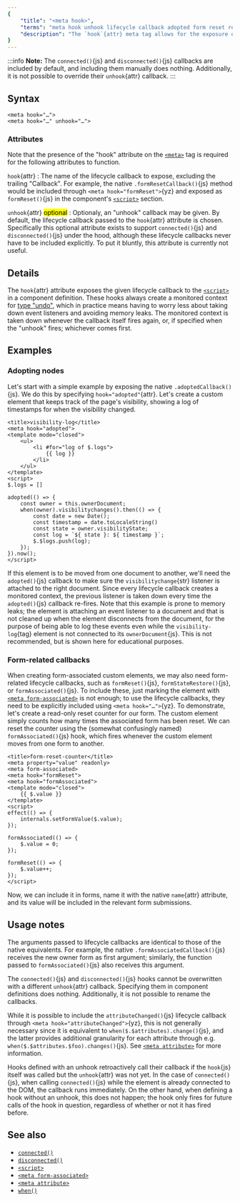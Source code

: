 ```yaml
---
{
	"title": "<meta hook>",
	"terms": "meta hook unhook lifecycle callback adopted form reset restore",
	"description": "The `hook`{attr} meta tag allows for the exposure of advanced lifecycle callbacks such as `adopted()`{js} or `formReset()`{js}."
}
---
```


:::info
**Note:** The `connected()`{js} and `disconnected()`{js} callbacks are included by default, and including them manually does nothing. Additionally, it is not possible to override their `unhook`{attr} callback.
:::

## Syntax

```yz
<meta hook="…">
<meta hook="…" unhook="…">
```

### Attributes

Note that the presence of the "hook" attribute on the [`<meta>`](/docs/components/meta/) tag is required for the following attributes to function.

`hook`{attr}
: The name of the lifecycle callback to expose, excluding the trailing "Callback". For example, the native `.formResetCallback()`{js} method would be included through `<meta hook="formReset">`{yz} and exposed as `formReset()`{js} in the component's [`<script>`](/docs/components/script/) section.

`unhook`{attr} <mark>optional</mark>
: Optionaly, an "unhook" callback may be given. By default, the lifecycle callback passed to the `hook`{attr} attribute is chosen. Specifically this optional attribute exists to support `connected()`{js} and `disconnected()`{js} under the hood, although these lifecycle callbacks never have to be included explicitly. To put it bluntly, this attribute is currently not useful.

## Details

The `hook`{attr} attribute exposes the given lifecycle callback to the [`<script>`](/docs/components/script/) in a component definition. These hooks always create a monitored context for [type "undo"](/docs/monitor/undo/), which in practice means having to worry less about taking down event listeners and avoiding memory leaks. The monitored context is taken down whenever the callback itself fires again, or, if specified when the "unhook" fires; whichever comes first.

## Examples

### Adopting nodes

Let's start with a simple example by exposing the native `.adoptedCallback()`{js}. We do this by specifying `hook="adopted"`{attr}. Let's create a custom element that keeps track of the page's visibility, showing a log of timestamps for when the visibility changed.

```yz
<title>visibility-log</title>
<meta hook="adopted">
<template mode="closed">
	<ul>
		<li #for="log of $.logs">
			{{ log }}
		</li>
	</ul>
</template>
<script>
$.logs = []

adopted(() => {
	const owner = this.ownerDocument;
	when(owner).visibilitychanges().then(() => {
		const date = new Date();
		const timestamp = date.toLocaleString()
		const state = owner.visibilityState;
		const log = `${ state }: ${ timestamp }`;
		$.$logs.push(log);
	});
}).now();
</script>
```

If this element is to be moved from one document to another, we'll need the `adopted()`{js} callback to make sure the `visibilitychange`{str} listener is attached to the right document. Since every lifecycle callback creates a monitored context, the previous listener is taken down every time the `adopted()`{js} callback re-fires. Note that this example is prone to memory leaks; the element is attaching an event listener to a document and that is not cleaned up when the element disconnects from the document, for the purpose of being able to log these events even while the `visibility-log`{tag} element is not connected to its `ownerDocument`{js}. This is not recommended, but is shown here for educational purposes.

### Form-related callbacks

When creating form-associated custom elements, we may also need form-related lifecycle callbacks, such as `formReset()`{js}, `formStateRestore()`{js}, or `formAssociated()`{js}. To include these, just marking the element with [`<meta form-associated>`](/docs/components/meta/form-associated/) is not enough; to use the lifecycle callbacks, they need to be explicitly included using `<meta hook="…">`{yz}. To demonstrate, let's create a read-only reset counter for our form. The custom element simply counts how many times the associated form has been reset. We can reset the counter using the (somewhat confusingly named) `formAssociated()`{js} hook, which fires whenever the custom element moves from one form to another.

```yz
<title>form-reset-counter</title>
<meta property="value" readonly>
<meta form-associated>
<meta hook="formReset">
<meta hook="formAssociated">
<template mode="closed">
	{{ $.value }}
</template>
<script>
effect(() => {
	internals.setFormValue($.value);
});

formAssociated(() => {
	$.value = 0;
});

formReset(() => {
	$.value++;
});
</script>
```

Now, we can include it in forms, name it with the native `name`{attr} attribute, and its value will be included in the relevant form submissions.

## Usage notes

The arguments passed to lifecycle callbacks are identical to those of the native equivalents. For example, the native `.formAssociatedCallback()`{js} receives the new owner form as first argument; similarly, the function passed to `formAssociated()`{js} also receives this argument.

The `connected()`{js} and `disconnected()`{js} hooks cannot be overwritten with a different `unhook`{attr} callback. Specifying them in component definitions does nothing. Additionally, it is not possible to rename the callbacks.

While it is possible to include the `attributeChanged()`{js} lifecycle callback through `<meta hook="attributeChanged">`{yz}, this is not generally necessary since it is equivalent to `when($.$attributes).change()`{js}, and the latter provides additional granularity for each attribute through e.g. `when($.$attributes.$foo).changes()`{js}. See [`<meta attribute>`](/docs/components/meta/attribute/) for more information.

Hooks defined with an unhook retroactively call their callback if the `hook`{js} itself was called but the `unhook`{attr} was not yet. In the case of `connected()`{js}, when calling `connected()`{js} while the element is already connected to the DOM, the callback runs immediately. On the other hand, when defining a hook without an unhook, this does not happen; the hook only fires for future calls of the hook in question, regardless of whether or not it has fired before.

## See also

- [`connected()`](/docs/components/connected/)
- [`disconnected()`](/docs/components/disconnected/)
- [`<script>`](/docs/components/script/)
- [`<meta form-associated>`](/docs/components/meta/form-associated/)
- [`<meta attribute>`](/docs/components/meta/attribute/)
- [`when()`](/docs/when/)
